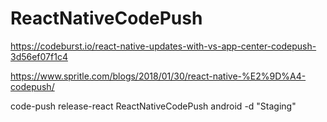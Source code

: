 # ReactNativeCodePush

https://codeburst.io/react-native-updates-with-vs-app-center-codepush-3d56ef07f1c4

https://www.spritle.com/blogs/2018/01/30/react-native-%E2%9D%A4-codepush/

code-push release-react ReactNativeCodePush  android -d "Staging"